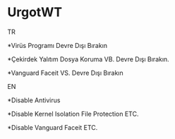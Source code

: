 # UrgotWT
TR

*Virüs Programı Devre Dışı Bırakın  

*Çekirdek Yalıtım Dosya Koruma VB. Devre Dışı Bırakın.

*Vanguard Faceit VS. Devre Dışı Bırakın

EN

*Disable Antivirus

*Disable Kernel Isolation File Protection ETC.

*Disable Vanguard Faceit ETC.
